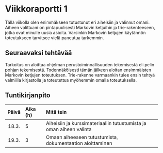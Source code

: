 # Viikkoraportti 1

Tällä viikolla olen enimmäkseen tutustunut eri aiheisiin ja valinnut omani. Aiheen valittuani on pintapuolisesti Markovin ketjuihin ja trie-rakenteeseen, jotka ovat minulle uusia asioita. Varsinkin Markovin ketjujen käytännön toteutukseen tarvitsee vielä paneutua tarkemmin.

## Seuraavaksi tehtävää

Tarkoitus on aloittaa ohjelman perustoiminnallisuuden tekemisestä eli pelin pohjan tekemisestä. Todennäköisesti tämän jälkeen aloitan ensimmäisten Markovin ketjujen toteutuksen. Trie-rakenne varmaankin tulee ensin tehtyä valmiilla kirjastolla ja toteutettua myöhemmin omalla toteutuksella.

## Tuntikirjanpito

|Päivä| Aika (h) | Mitä tein |
| :----:|:-----| :-----|
|18.3.| 5 | Aiheisiin ja kurssimateriaaliin tutustumista ja oman aiheen valinta|
|19.3.| 3 | Omaan aiheeseen tutustumista, dokumentaation aloittaminen|
